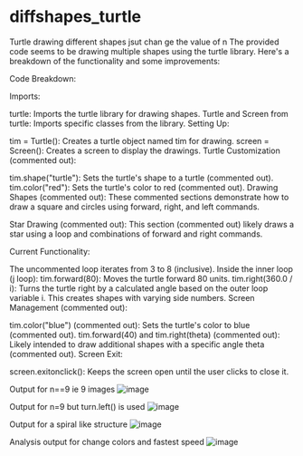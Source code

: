 # diffshapes_turtle
Turtle drawing different shapes jsut chan ge the value of n
The provided code seems to be drawing multiple shapes using the turtle library. Here's a breakdown of the functionality and some improvements:

Code Breakdown:

Imports:

turtle: Imports the turtle library for drawing shapes.
Turtle and Screen from turtle: Imports specific classes from the library.
Setting Up:

tim = Turtle(): Creates a turtle object named tim for drawing.
screen = Screen(): Creates a screen to display the drawings.
Turtle Customization (commented out):

tim.shape("turtle"): Sets the turtle's shape to a turtle (commented out).
tim.color("red"): Sets the turtle's color to red (commented out).
Drawing Shapes (commented out):
These commented sections demonstrate how to draw a square and circles using forward, right, and left commands.

Star Drawing (commented out):
This section (commented out) likely draws a star using a loop and combinations of forward and right commands.

Current Functionality:

The uncommented loop iterates from 3 to 8 (inclusive).
Inside the inner loop (j loop):
tim.forward(80): Moves the turtle forward 80 units.
tim.right(360.0 / i): Turns the turtle right by a calculated angle based on the outer loop variable i. This creates shapes with varying side numbers.
Screen Management (commented out):

tim.color("blue") (commented out): Sets the turtle's color to blue (commented out).
tim.forward(40) and tim.right(theta) (commented out): Likely intended to draw additional shapes with a specific angle theta (commented out).
Screen Exit:

screen.exitonclick(): Keeps the screen open until the user clicks to close it.





Output for n==9 
ie 9 images
![image](https://github.com/guptuv/diffshapes_turtle/assets/116263507/95cc3142-9ba2-461e-a474-1a666fe5c5e8)


Output for n=9 but turn.left() is used 
![image](https://github.com/guptuv/diffshapes_turtle/assets/116263507/bebf1b4f-ab74-49df-8ab2-eb47a400b0ac)

Output for a spiral like structure
![image](https://github.com/guptuv/diffshapes_turtle/assets/116263507/b083409d-6403-4fbb-a0f7-162b07b03503)

Analysis output for change colors and fastest speed
![image](https://github.com/guptuv/diffshapes_turtle/assets/116263507/0803b580-e562-4e77-a5a2-be0a1d560442)

